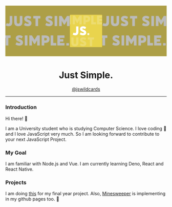 ![img](./public/jswildcards-banner.png)

<h1 align="middle">Just Simple.</h1>

<p align="middle"><a href="https://github.com/jswildcards">@jswildcards</a></p>

---

### Introduction

Hi there! :wave:

I am a University student who is studying Computer Science. I love coding :smiling_face_with_three_hearts: and I love JavaScript very much. So I am looking forward to contribute to your next JavaScript Project.

### My Goal

I am familiar with Node.js and Vue. I am currently learning Deno, React and React Native.

### Projects
I am doing [this](https://github.com/users/jswildcards/projects/1) for my final year project. Also, [Minesweeper](https://jswildcards.github.io/side-projects/minesweeper) is implementing in my github pages too. :hammer:
